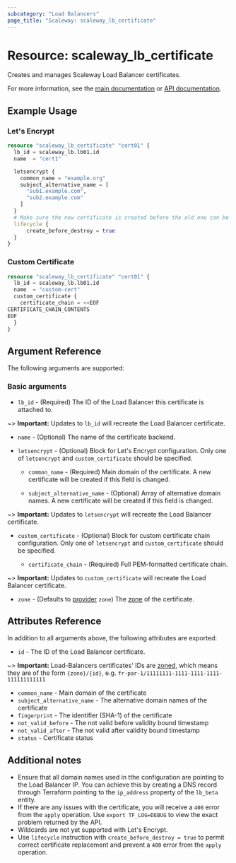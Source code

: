 ```yaml
---
subcategory: "Load Balancers"
page_title: "Scaleway: scaleway_lb_certificate"
---
```


# Resource: scaleway_lb_certificate

Creates and manages Scaleway Load Balancer certificates.

For more information, see the [main documentation](https://www.scaleway.com/en/docs/network/load-balancer/how-to/add-certificate/) or [API documentation](https://www.scaleway.com/en/developers/api/load-balancer/zoned-api/#path-certificate).

## Example Usage

### Let's Encrypt

```terraform
resource "scaleway_lb_certificate" "cert01" {
  lb_id = scaleway_lb.lb01.id
  name  = "cert1"

  letsencrypt {
    common_name = "example.org"
    subject_alternative_name = [
      "sub1.example.com",
      "sub2.example.com"
    ]
  }
  # Make sure the new certificate is created before the old one can be replaced
  lifecycle {
      create_before_destroy = true
  }
}
```

### Custom Certificate

```terraform
resource "scaleway_lb_certificate" "cert01" {
  lb_id = scaleway_lb.lb01.id
  name  = "custom-cert"
  custom_certificate {
    certificate_chain = <<EOF
CERTIFICATE_CHAIN_CONTENTS
EOF
  }
}
```

## Argument Reference

The following arguments are supported:

### Basic arguments

- `lb_id` - (Required) The ID of the Load Balancer this certificate is attached to.

~> **Important:** Updates to `lb_id` will recreate the Load Balancer certificate.

- `name` - (Optional) The name of the certificate backend.

- `letsencrypt` - (Optional) Block for Let's Encrypt configuration. Only one of `letsencrypt` and `custom_certificate` should be specified.

    - `common_name` - (Required) Main domain of the certificate. A new certificate will be created if this field is changed.

    - `subject_alternative_name` - (Optional) Array of alternative domain names. A new certificate will be created if this field is changed.

~> **Important:** Updates to `letsencrypt` will recreate the Load Balancer certificate.

- `custom_certificate` - (Optional) Block for custom certificate chain configuration. Only one of `letsencrypt` and `custom_certificate` should be specified.

    - `certificate_chain` - (Required) Full PEM-formatted certificate chain.

~> **Important:** Updates to `custom_certificate` will recreate the Load Balancer certificate.

- `zone` - (Defaults to [provider](../index.md#zone) `zone`) The [zone](../guides/regions_and_zones.md#zones) of the certificate.

## Attributes Reference

In addition to all arguments above, the following attributes are exported:

- `id` - The ID of the Load Balancer certificate.

~> **Important:** Load-Balancers certificates' IDs are [zoned](../guides/regions_and_zones.md#resource-ids), which means they are of the form `{zone}/{id}`, e.g. `fr-par-1/11111111-1111-1111-1111-111111111111`

- `common_name` - Main domain of the certificate
- `subject_alternative_name` - The alternative domain names of the certificate
- `fingerprint` - The identifier (SHA-1) of the certificate
- `not_valid_before` - The not valid before validity bound timestamp
- `not_valid_after` - The not valid after validity bound timestamp
- `status` - Certificate status

## Additional notes

* Ensure that all domain names used in tthe configuration are pointing to the Load Balancer IP.
  You can achieve this by creating a DNS record through Terraform pointing to  the `ip_address` property of the `lb_beta` entity.
* If there are any issues with the certificate, you will receive a `400` error from the `apply` operation.
  Use `export TF_LOG=DEBUG` to view the exact problem returned by the API.
* Wildcards are not yet supported with Let's Encrypt.
* Use `lifecycle` instruction with `create_before_destroy = true` to permit correct certificate replacement and prevent a `400` error from the `apply` operation.
